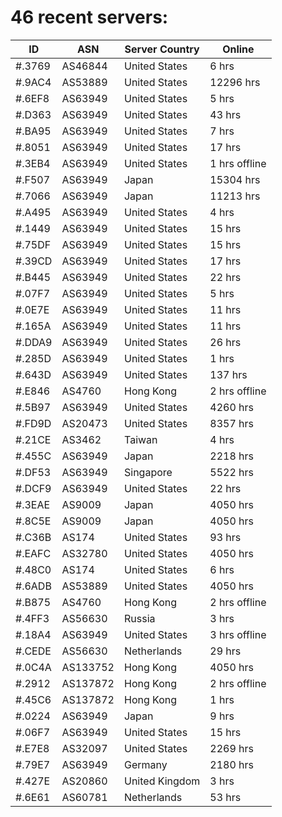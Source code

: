# 46 recent servers:

| ID | ASN | Server Country | Online |
| ------ | ------ | ------ | ------ |
| #.3769 | AS46844 | United States | 6 hrs |
| #.9AC4 | AS53889 | United States | 12296 hrs |
| #.6EF8 | AS63949 | United States | 5 hrs |
| #.D363 | AS63949 | United States | 43 hrs |
| #.BA95 | AS63949 | United States | 7 hrs |
| #.8051 | AS63949 | United States | 17 hrs |
| #.3EB4 | AS63949 | United States | 1 hrs offline |
| #.F507 | AS63949 | Japan | 15304 hrs |
| #.7066 | AS63949 | Japan | 11213 hrs |
| #.A495 | AS63949 | United States | 4 hrs |
| #.1449 | AS63949 | United States | 15 hrs |
| #.75DF | AS63949 | United States | 15 hrs |
| #.39CD | AS63949 | United States | 17 hrs |
| #.B445 | AS63949 | United States | 22 hrs |
| #.07F7 | AS63949 | United States | 5 hrs |
| #.0E7E | AS63949 | United States | 11 hrs |
| #.165A | AS63949 | United States | 11 hrs |
| #.DDA9 | AS63949 | United States | 26 hrs |
| #.285D | AS63949 | United States | 1 hrs |
| #.643D | AS63949 | United States | 137 hrs |
| #.E846 | AS4760 | Hong Kong | 2 hrs offline |
| #.5B97 | AS63949 | United States | 4260 hrs |
| #.FD9D | AS20473 | United States | 8357 hrs |
| #.21CE | AS3462 | Taiwan | 4 hrs |
| #.455C | AS63949 | Japan | 2218 hrs |
| #.DF53 | AS63949 | Singapore | 5522 hrs |
| #.DCF9 | AS63949 | United States | 22 hrs |
| #.3EAE | AS9009 | Japan | 4050 hrs |
| #.8C5E | AS9009 | Japan | 4050 hrs |
| #.C36B | AS174 | United States | 93 hrs |
| #.EAFC | AS32780 | United States | 4050 hrs |
| #.48C0 | AS174 | United States | 6 hrs |
| #.6ADB | AS53889 | United States | 4050 hrs |
| #.B875 | AS4760 | Hong Kong | 2 hrs offline |
| #.4FF3 | AS56630 | Russia | 3 hrs |
| #.18A4 | AS63949 | United States | 3 hrs offline |
| #.CEDE | AS56630 | Netherlands | 29 hrs |
| #.0C4A | AS133752 | Hong Kong | 4050 hrs |
| #.2912 | AS137872 | Hong Kong | 2 hrs offline |
| #.45C6 | AS137872 | Hong Kong | 1 hrs |
| #.0224 | AS63949 | Japan | 9 hrs |
| #.06F7 | AS63949 | United States | 15 hrs |
| #.E7E8 | AS32097 | United States | 2269 hrs |
| #.79E7 | AS63949 | Germany | 2180 hrs |
| #.427E | AS20860 | United Kingdom | 3 hrs |
| #.6E61 | AS60781 | Netherlands | 53 hrs |

